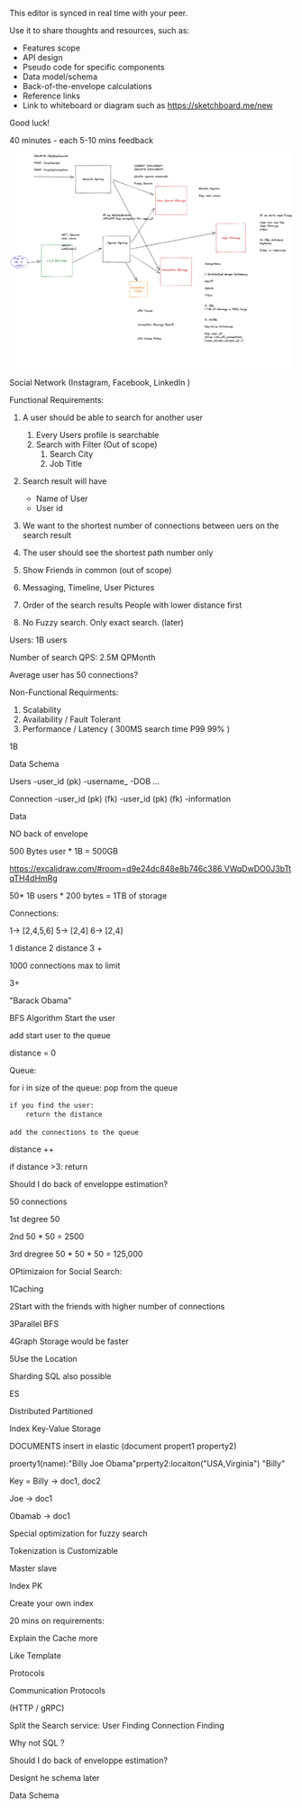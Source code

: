 This editor is synced in real time with your peer.

Use it to share thoughts and resources, such as:
- Features scope
- API design
- Pseudo code for specific components
- Data model/schema
- Back-of-the-envelope calculations
- Reference links
- Link to whiteboard or diagram such as https://sketchboard.me/new

Good luck!


40 minutes - each
5-10 mins feedback


![social graph](Untitled15.png)

Social Network (Instagram, Facebook, LinkedIn )


Functional Requirements:

1. A user should be able to search for another user
   1. Every Users profile is searchable
   2. Search with Filter (Out of scope)
       1. Search City
       2. Job Title
       
       
5. Search result will have
    - Name of User
    - User id

2. We want to the shortest number of connections between uers on the search result
  1. The user should see the shortest path number only

3. Show Friends in common (out of scope)

4. Messaging, Timeline, User Pictures

5. Order of the search results
People with lower distance first

6. No Fuzzy search. Only exact search.
(later)


Users: 1B users

Number of search  QPS: 2.5M QPMonth

Average user has 50 connections?



Non-Functional Requirments:

1. Scalability
2. Availability / Fault Tolerant
3. Performance / Latency ( 300MS search time  P99 99% )



1B 

Data Schema

Users
-user_id (pk)
-username_
-DOB
...

Connection
-user_id (pk) (fk)
-user_id (pk) (fk)
-information

Data

NO back of envelope

500 Bytes user * 1B = 500GB

https://excalidraw.com/#room=d9e24dc848e8b746c386,VWqDwDO0J3bTtqTH4dHmRg


50* 1B users * 200 bytes = 1TB of storage


Connections:

1-> [2,4,5,6]
5-> [2,4]
6-> [2,4]


1 distance
2 distance
3 +

1000 connections max to limit

3+



"Barack Obama"


BFS Algorithm
Start the user 


add start user to the queue

distance = 0

Queue:
   
   for i in size of the queue:
    pop from the queue
    
    if you find the user:
        return the distance
    
    add the connections to the queue
   
   distance ++
   
   if distance >3:
      return


Should I do back of enveloppe estimation?

50 connections

1st degree 50

2nd 50 * 50 = 2500

3rd dregree 50 * 50 * 50 = 125,000



OPtimizaion for Social Search:

1Caching

2Start with the friends with higher number of connections

3Parallel BFS

4Graph Storage would be faster

5Use the Location



Sharding SQL also possible



ES

Distributed
Partitioned

Index Key-Value Storage

DOCUMENTS insert in elastic
(document propert1 property2)


proerty1(name):"Billy Joe Obama"prperty2:locaiton("USA,Virginia")
"Billy"

Key = Billy -> doc1, doc2

Joe -> doc1

Obamab -> doc1

Special optimization for fuzzy search



Tokenization is Customizable

Master slave


Index PK


Create your own index




20 mins on requirements:

Explain the Cache more

Like Template

Protocols

Communication Protocols

(HTTP / gRPC)


Split the Search service:
User Finding
Connection Finding


Why not SQL ?


Should I do back of enveloppe estimation?

Designt he schema later


Data Schema